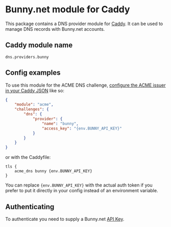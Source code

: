 Bunny.net module for Caddy
===========================

This package contains a DNS provider module for [Caddy](https://github.com/caddyserver/caddy). It can be used to manage DNS records with Bunny.net accounts.

## Caddy module name

```
dns.providers.bunny
```

## Config examples

To use this module for the ACME DNS challenge, [configure the ACME issuer in your Caddy JSON](https://caddyserver.com/docs/json/apps/tls/automation/policies/issuer/acme/) like so:

```json
{
	"module": "acme",
	"challenges": {
		"dns": {
			"provider": {
				"name": "bunny",
				"access_key": "{env.BUNNY_API_KEY}"
			}
		}
	}
}
```

or with the Caddyfile:

```
tls {
	acme_dns bunny {env.BUNNY_API_KEY}
}
```

You can replace `{env.BUNNY_API_KEY}` with the actual auth token if you prefer to put it directly in your config instead of an environment variable.

## Authenticating

To authenticate you need to supply a Bunny.net [API Key](https://dash.bunny.net/account/settings).